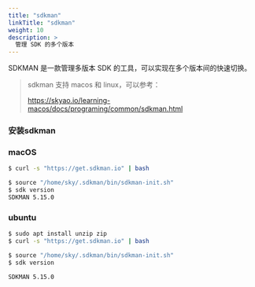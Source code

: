 ```yaml
---
title: "sdkman"
linkTitle: "sdkman"
weight: 10
description: >
  管理 SDK 的多个版本
---
```




SDKMAN 是一款管理多版本 SDK 的工具，可以实现在多个版本间的快速切换。

> sdkman 支持 macos 和 linux，可以参考：
> 
> https://skyao.io/learning-macos/docs/programing/common/sdkman.html

### 安装sdkman

### macOS

```bash
$ curl -s "https://get.sdkman.io" | bash

$ source "/home/sky/.sdkman/bin/sdkman-init.sh"
$ sdk version
SDKMAN 5.15.0
```



### ubuntu

```bash
$ sudo apt install unzip zip
$ curl -s "https://get.sdkman.io" | bash

$ source "/home/sky/.sdkman/bin/sdkman-init.sh"
$ sdk version

SDKMAN 5.15.0
```



